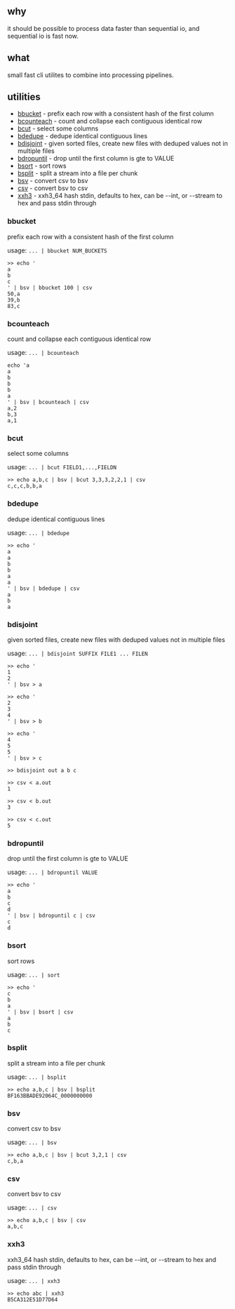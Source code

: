 ## why

it should be possible to process data faster than sequential io, and sequential io is fast now.

## what

small fast cli utilites to combine into processing pipelines.

## utilities

- [bbucket](#bbucket) - prefix each row with a consistent hash of the first column
- [bcounteach](#bcounteach) - count and collapse each contiguous identical row
- [bcut](#bcut) - select some columns
- [bdedupe](#bdedupe) - dedupe identical contiguous lines
- [bdisjoint](#bdisjoint) - given sorted files, create new files with deduped values not in multiple files
- [bdropuntil](#bdropuntil) - drop until the first column is gte to VALUE
- [bsort](#bsort) - sort rows
- [bsplit](#bsplit) - split a stream into a file per chunk
- [bsv](#bsv) - convert csv to bsv
- [csv](#csv) - convert bsv to csv
- [xxh3](#xxh3) - xxh3_64 hash stdin, defaults to hex, can be --int, or --stream to hex and pass stdin through

### bbucket

prefix each row with a consistent hash of the first column

usage: `... | bbucket NUM_BUCKETS`

```
>> echo '
a
b
c
' | bsv | bbucket 100 | csv
50,a
39,b
83,c
```

### bcounteach

count and collapse each contiguous identical row

usage: `... | bcounteach`

```
echo 'a
a
b
b
b
a
' | bsv | bcounteach | csv
a,2
b,3
a,1
```

### bcut

select some columns

usage: `... | bcut FIELD1,...,FIELDN`

```
>> echo a,b,c | bsv | bcut 3,3,3,2,2,1 | csv
c,c,c,b,b,a
```

### bdedupe

dedupe identical contiguous lines

usage: `... | bdedupe`

```
>> echo '
a
a
b
b
a
a
' | bsv | bdedupe | csv
a
b
a
```

### bdisjoint

given sorted files, create new files with deduped values not in multiple files

usage: `... | bdisjoint SUFFIX FILE1 ... FILEN`

```
>> echo '
1
2
' | bsv > a

>> echo '
2
3
4
' | bsv > b

>> echo '
4
5
5
' | bsv > c

>> bdisjoint out a b c

>> csv < a.out
1

>> csv < b.out
3

>> csv < c.out
5
```

### bdropuntil

drop until the first column is gte to VALUE

usage: `... | bdropuntil VALUE`

```
>> echo '
a
b
c
d
' | bsv | bdropuntil c | csv
c
d
```

### bsort

sort rows

usage: `... | sort`

```
>> echo '
c
b
a
' | bsv | bsort | csv
a
b
c
```

### bsplit

split a stream into a file per chunk

usage: `... | bsplit`

```
>> echo a,b,c | bsv | bsplit
BF163BBADE92064C_0000000000
```

### bsv

convert csv to bsv

usage: `... | bsv`

```
>> echo a,b,c | bsv | bcut 3,2,1 | csv
c,b,a
```

### csv

convert bsv to csv

usage: `... | csv`

```
>> echo a,b,c | bsv | csv
a,b,c
```

### xxh3

xxh3_64 hash stdin, defaults to hex, can be --int, or --stream to hex and pass stdin through

usage: `... | xxh3`

```
>> echo abc | xxh3
B5CA312E51D77D64
```